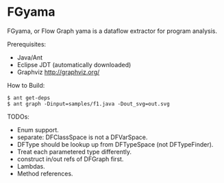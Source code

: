 # FGyama

FGyama, or Flow Graph yama is a dataflow extractor for program analysis.

Prerequisites:

  * Java/Ant
  * Eclipse JDT (automatically downloaded)
  * Graphviz http://graphviz.org/

How to Build:

    $ ant get-deps
    $ ant graph -Dinput=samples/f1.java -Dout_svg=out.svg

TODOs:

  * Enum support.
  * separate: DFClassSpace is not a DFVarSpace.
  * DFType should be lookup up from DFTypeSpace (not DFTypeFinder).
  * Treat each parametered type differently.
  * construct in/out refs of DFGraph first.
  * Lambdas.
  * Method references.
